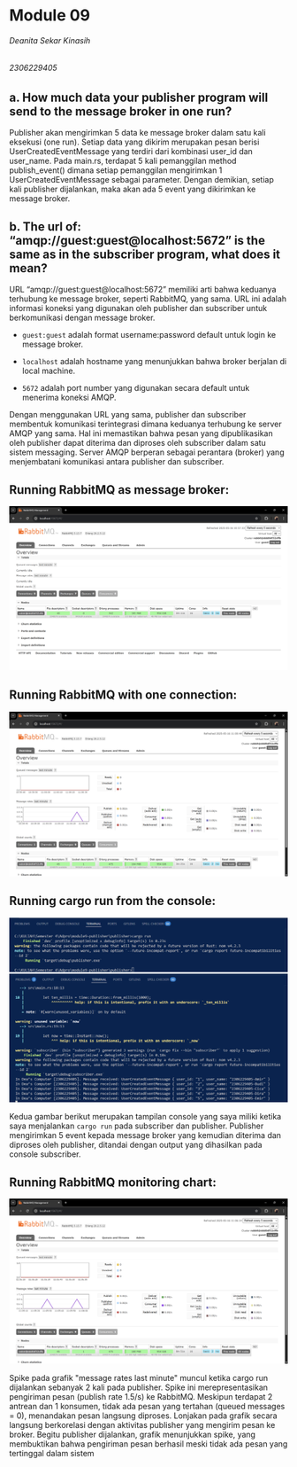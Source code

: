 # Module 09
###### Deanita Sekar Kinasih
###### 2306229405

## a. How much data your publisher program will send to the message broker in one run?

Publisher akan mengirimkan 5 data ke message broker dalam satu kali eksekusi (one run). Setiap data yang dikirim merupakan pesan berisi UserCreatedEventMessage yang terdiri dari kombinasi user_id dan user_name. Pada main.rs, terdapat 5 kali pemanggilan method publish_event() dimana setiap pemanggilan mengirimkan 1 UserCreatedEventMessage sebagai parameter. Dengan demikian, setiap kali publisher dijalankan, maka akan ada 5 event yang dikirimkan ke message broker.

## b. The url of: “amqp://guest:guest@localhost:5672” is the same as in the subscriber program, what does it mean?

URL “amqp://guest:guest@localhost:5672” memiliki arti bahwa keduanya terhubung ke message broker, seperti RabbitMQ, yang sama. URL ini adalah informasi koneksi yang digunakan oleh publisher dan subscriber untuk berkomunikasi dengan message broker.

- `guest:guest` adalah format username:password default untuk login ke message broker.

- `localhost` adalah hostname yang menunjukkan bahwa broker berjalan di local machine.

- `5672` adalah port number yang digunakan secara default untuk menerima koneksi AMQP.

Dengan menggunakan URL yang sama, publisher dan subscriber membentuk komunikasi terintegrasi dimana keduanya terhubung ke server AMQP yang sama. Hal ini memastikan bahwa pesan yang dipublikasikan oleh publisher dapat diterima dan diproses oleh subscriber dalam satu sistem messaging. Server AMQP berperan sebagai perantara (broker) yang menjembatani komunikasi antara publisher dan subscriber.

## Running RabbitMQ as message broker:
![Message broker](images/message_broker.png)

## Running RabbitMQ with one connection:
![One connection](images/running_one_connection.png)

## Running cargo run from the console:
![Publisher console](images/publisher_console.png)
![Subsciber console](images/subscriber_console.png)

Kedua gambar berikut merupakan tampilan console yang saya miliki ketika saya menjalankan `cargo run` pada subscriber dan publisher. Publisher mengirimkan 5 event kepada message broker yang kemudian diterima dan diproses oleh publisher, ditandai dengan output yang dihasilkan pada console subscriber.

## Running RabbitMQ monitoring chart:
![Monitoring chart](images/monitoring_chart.png)

Spike pada grafik "message rates last minute" muncul ketika cargo run dijalankan sebanyak 2 kali pada publisher. Spike ini merepresentasikan pengiriman pesan (publish rate 1.5/s) ke RabbitMQ. Meskipun terdapat 2 antrean dan 1 konsumen, tidak ada pesan yang tertahan (queued messages = 0), menandakan pesan langsung diproses. Lonjakan pada grafik secara langsung berkorelasi dengan aktivitas publisher yang mengirim pesan ke broker. Begitu publisher dijalankan, grafik menunjukkan spike, yang membuktikan bahwa pengiriman pesan berhasil meski tidak ada pesan yang tertinggal dalam sistem